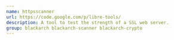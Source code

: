 ```yaml
---
name: httpsscanner
url: https://code.google.com/p/libre-tools/
description: A tool to test the strength of a SSL web server.
group: blackarch blackarch-scanner blackarch-crypto
---
```

